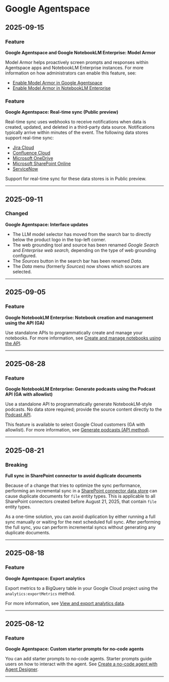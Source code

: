 # Google Agentspace

## 2025-09-15

### Feature

**Google Agentspace and Google NotebookLM Enterprise: Model Armor**

Model Armor helps proactively screen prompts and responses within Agentspace apps and NotebookLM Enterprise instances. For more information on how administrators can enable this feature, see:

* [Enable Model Armor in Google Agentspace](https://cloud.google.com/agentspace/docs/enable-model-armor)
* [Enable Model Armor in NotebookLM Enterprise](https://cloud.google.com/agentspace/notebooklm-enterprise/docs/enable-model-armor)

### Feature

**Google Agentspace: Real-time sync (Public preview)**

Real-time sync uses webhooks to receive notifications when data is created, updated, and deleted in a third-party data source. Notifications typically arrive within minutes of the event. The following data stores support real-time sync:

* [Jira Cloud](https://cloud.google.com/agentspace/agentspace-enterprise/docs/connect-jira-cloud#enable_real-time_sync)
* [Confluence Cloud](https://cloud.google.com/agentspace/agentspace-enterprise/docs/connect-confluence-cloud#enable_real-time_sync)
* [Microsoft OneDrive](https://cloud.google.com/agentspace/agentspace-enterprise/docs/connect-onedrive#real-time-sync)
* [Microsoft SharePoint Online](https://cloud.google.com/agentspace/agentspace-enterprise/docs/connect-sharepoint-online#real-time-sync)
* [ServiceNow](https://cloud.google.com/agentspace/agentspace-enterprise/docs/connect-servicenow#real-time-sync)

Support for real-time sync for these data stores is in Public preview.

---
## 2025-09-11

### Changed

**Google Agentspace: Interface updates**

* The LLM model selector has moved from the search bar to directly below the product logo in the top-left corner.
* The web grounding tool and source has been renamed *Google Search* and *Enterprise web search,* depending on the type of web grounding configured.
* The *Sources* button in the search bar has been renamed *Data.*
* The *Data* menu (formerly *Sources*) now shows which sources are selected.

---
## 2025-09-05

### Feature

**Google NotebookLM Enterprise: Notebook creation and management using the API (GA)**

Use standalone APIs to programmatically create and manage your notebooks. For more information, see [Create and manage notebooks using the API](https://cloud.google.com/agentspace/notebooklm-enterprise/docs/api-notebooks).

---
## 2025-08-28

### Feature

**Google NotebookLM Enterprise: Generate podcasts using the Podcast API (GA with allowlist)**

Use a standalone API to programmatically generate NotebookLM-style podcasts. No data store required; provide the source content directly to the [Podcast API](https://cloud.google.com/agentspace/docs/reference/rest/v1/projects.locations.podcasts.operations).

This feature is available to select Google Cloud customers (GA with allowlist). For more information, see [Generate podcasts (API method)](https://cloud.google.com/agentspace/notebooklm-enterprise/docs/podcast-api).

---
## 2025-08-21

### Breaking

**Full sync in SharePoint connector to avoid duplicate documents**

Because of a change that tries to optimize the sync performance, performing an incremental sync in a [SharePoint connector data store](https://cloud.google.com/agentspace/docs/connect-sharepoint-online) can cause duplicate documents for `file` entity types. This is applicable to all SharePoint connectors created before August 21, 2025, that contain `file` entity types.

As a one-time solution, you can avoid duplication by either running a full sync manually or waiting for the next scheduled full sync. After performing the full sync, you can perform incremental syncs without generating any duplicate documents.

---
## 2025-08-18

### Feature

**Google Agentspace: Export analytics**

Export metrics to a BigQuery table in your Google Cloud project using the `analytics:exportMetrics` method.

For more information, see [View and export analytics data](https://cloud.google.com/agentspace/docs/view-analytics#export_metrics).

---
## 2025-08-12

### Feature

**Google Agentspace: Custom starter prompts for no-code agents**

You can add starter prompts to no-code agents. Starter prompts guide users on how to interact with the agent. See [Create a no-code agent with Agent Designer](https://cloud.google.com/agentspace/docs/agent-designer).

---
